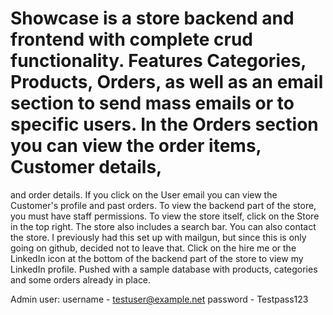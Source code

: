# Showcase is a store backend and frontend with complete crud functionality. Features Categories, Products, Orders, as well as an email section to send mass emails or to specific users. In the Orders section you can view the order items, Customer details,
and order details. If you click on the User email you can view the Customer's profile and past orders. To view the backend part of the store, you must have staff permissions. To view the store itself, click on the Store in the top right. The store also includes
a search bar. You can also contact the store. I previously had this set up with mailgun, but since this is only going on github, decided not to leave that. Click on the hire me or the LinkedIn icon at the bottom of the backend part of the store to view my LinkedIn
profile. Pushed with a sample database with products, categories and some orders already in place.

Admin user:
username - testuser@example.net
password - Testpass123
